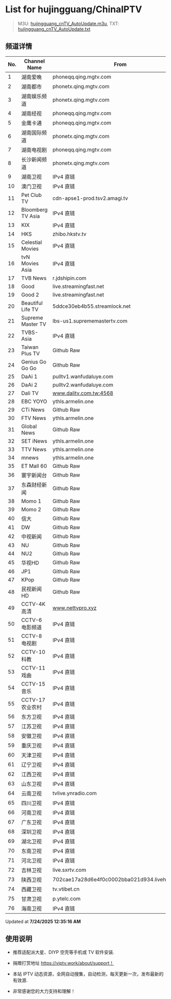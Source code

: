 # List for **hujingguang/ChinaIPTV**

> M3U: [hujingguang_cnTV_AutoUpdate.m3u](./hujingguang_cnTV_AutoUpdate.m3u ), TXT: [hujingguang_cnTV_AutoUpdate.txt](./txt/hujingguang_cnTV_AutoUpdate.txt )

## 频道详情

| No. | Channel Name | From | Source |
| --- | ------------ | ---- | ------ |
| 1 | 湖南爱晚 | phoneqq.qing.mgtv.com | <http://phoneqq.qing.mgtv.com/nn_live/nn_x64/dWlwPTEwMy4zOS4yMjYuMTAwJnRlcm09NSZxaWQ9JmNkbmV4X2lkPXFxX3Bob25lX2xpdmUmY2hzPSZkZWY9MSZzPTRkYTQwM2RjNzA1ZWE1M2ZiYTJlMGVjNzVjMjdhMjhkJnVpZD0mdXVpZD1iMTM3ZmQ5MDJkMGJkOGEzNWY4MmZjZjk0NTU4ODkyNC02NzI3ZTI2NCZ2PTImYXM9MCZlcz0xNzUzMzEzNDc0/HNGGMPP360.m3u8> |
| 2 | 湖南都市 | phonetx.qing.mgtv.com | <http://phonetx.qing.mgtv.com/nn_live/nn_x64/dWlwPTEwMy4zOS4yMjYuMTAwJnRlcm09NSZxaWQ9JmNkbmV4X2lkPXR4X3Bob25lX2xpdmUmY2hzPSZkZWY9MSZzPTYyOGM0MzI4Y2Q3ZDA2ZWE1MTJhYjY3YzZhMmJkYmUyJnVpZD0mdXVpZD0zMGU3NTQxZmZhZDM3ZjE2MmQ0NTk5ZDRiYjk3NmI5ZS02NzI3ZTI2NCZ2PTImYXM9MCZlcz0xNzUzMjk3MjMw/HNDSMPP360.m3u8> |
| 3 | 湖南娱乐频道 | phonetx.qing.mgtv.com | <http://phonetx.qing.mgtv.com/nn_live/nn_x64/dWlwPTEwMy4zOS4yMjYuMTAwJnRlcm09NSZxaWQ9JmNkbmV4X2lkPXR4X3Bob25lX2xpdmUmY2hzPSZkZWY9MSZzPWRkOWM5MjU1ODIwYzNlMjNiMDcwZmQ0MjZjMzc4MzJlJnVpZD0mdXVpZD0wOTRjZmVjNGY2MGFmMWI5NDZlZDAxZTdmY2U1NzI3OS02NzI3ZTI2NCZ2PTImYXM9MCZlcz0xNzUzMzA3NzI5/HNYLMPP360.m3u8> |
| 4 | 湖南经视 | phoneqq.qing.mgtv.com | <http://phoneqq.qing.mgtv.com/nn_live/nn_x64/dWlwPTEwMy4zOS4yMjYuMTAwJnRlcm09NSZxaWQ9JmNkbmV4X2lkPXFxX3Bob25lX2xpdmUmY2hzPSZkZWY9MSZzPTMwNmI1YWIxNTExMmY5YzE2Njc4NzVkYjNhMmY1YTU2JnVpZD0mdXVpZD0wNjgxZTU2NGExNTExMjI4M2QzZTljZDg1YmVhMDdiMS02NzI3ZTI2NCZ2PTImYXM9MCZlcz0xNzUzMjg5OTI4/HNJSMPP360.m3u8> |
| 5 | 金鹰卡通 | phoneqq.qing.mgtv.com | <http://phoneqq.qing.mgtv.com/nn_live/nn_x64/dWlwPTEwMy4zOS4yMjYuMTAwJnRlcm09NSZxaWQ9JmNkbmV4X2lkPXFxX3Bob25lX2xpdmUmY2hzPSZkZWY9MSZzPTMwOTNkMDJmYTA2YTk4NGQ5NGIzYjA0ZmU1MWE4ODQzJnVpZD0mdXVpZD04NzRmM2M3YzA1MGNhNmRiYTNhZTY1NzhlMmUxMWUyMy02NzI3ZTI2NCZ2PTImYXM9MCZlcz0xNzUzMjkzNzU1/JYKTMPP360.m3u8> |
| 6 | 湖南国际频道 | phonetx.qing.mgtv.com | <http://phonetx.qing.mgtv.com/nn_live/nn_x64/dWlwPTEwMy4zOS4yMjYuMTAwJnRlcm09NSZxaWQ9JmNkbmV4X2lkPXR4X3Bob25lX2xpdmUmY2hzPSZkZWY9MSZzPTIxYjc4NDY2YjAzNjZiNGFiYjZhNGVjN2E3ODJhNmQwJnVpZD0mdXVpZD1hMTMyYTcyMWMzOGMyMjc3ZDU2N2RlMmM3N2EyMjUyOS02NzI3ZTI2NCZ2PTImYXM9MCZlcz0xNzUzMjkzMzIz/HNGJMPP360.m3u8> |
| 7 | 湖南电视剧 | phoneqq.qing.mgtv.com | <http://phoneqq.qing.mgtv.com/nn_live/nn_x64/dWlwPTEwMy4zOS4yMjYuMTAwJnRlcm09NSZxaWQ9JmNkbmV4X2lkPXFxX3Bob25lX2xpdmUmY2hzPSZkZWY9MSZzPWVmNzE1OGVkYmNkYjY4NzFjM2Q4MmEyMWQ0NmMzNTAzJnVpZD0mdXVpZD03MTJmNzE2OTc5MGU3YjkwNGM3YmVkMDRiMjc0NjE0ZC02NzI3ZTI2NCZ2PTImYXM9MCZlcz0xNzUzMzExNjM1/HNDSJMPP360.m3u8> |
| 8 | 长沙新闻频道 | phonetx.qing.mgtv.com | <http://phonetx.qing.mgtv.com/nn_live/nn_x64/dWlwPTEwMy4zOS4yMjYuMTAwJnRlcm09NSZxaWQ9JmNkbmV4X2lkPXR4X3Bob25lX2xpdmUmY2hzPSZkZWY9MSZzPTlkYmU5NDRiZjk0NmVhYWIxZDE1ZDE5OGMxNTZkOTczJnVpZD0mdXVpZD04YTUyZGJmMDM4MDkxOTJiYWVjZDY2NmM0NTZjMzZhZS02NzI3ZTI2NCZ2PTImYXM9MCZlcz0xNzUzMzAwODMy/CSXWMPP360.m3u8> |
| 9 | 湖南卫视 | IPv4 直链 | <http://120.196.232.43:8088/rrs03.hw.gmcc.net/PLTV/651/224/3221226698/1.m3u8> |
| 10 | 澳门卫视 | IPv4 直链 | <http://61.244.22.4/ch1/ch1.live/playlist.m3u8> |
| 11 | Pet Club TV | cdn-apse1-prod.tsv2.amagi.tv | <https://cdn-apse1-prod.tsv2.amagi.tv/linear/amg01076-lightningintern-petclub-samsungnz/playlist.m3u8> |
| 12 | Bloomberg TV Asia | IPv4 直链 | <http://210.210.155.37/dr9445/h/h03/index.m3u8> |
| 13 | KIX | IPv4 直链 | <http://210.210.155.37/dr9445/h/h07/index.m3u8> |
| 14 | HKS | zhibo.hkstv.tv | <http://zhibo.hkstv.tv/livestream/mutfysrq/playlist.m3u8> |
| 15 | Celestial Movies | IPv4 直链 | <http://210.210.155.37/dr9445/h/h14/index.m3u8> |
| 16 | tvN Movies Asia | IPv4 直链 | <http://210.210.155.37/dr9445/h/h21/index.m3u8> |
| 17 | TVB News | r.jdshipin.com | <http://r.jdshipin.com/CkuBd> |
| 18 | Good | live.streamingfast.net | <https://live.streamingfast.net/osmflivech1.m3u8> |
| 19 | Good 2 | live.streamingfast.net | <https://live.streamingfast.net/osmflivech2.m3u8> |
| 20 | Beautiful Life TV | 5ddce30eb4b55.streamlock.net | <https://5ddce30eb4b55.streamlock.net/bltvhd/bltv1/playlist.m3u8> |
| 21 | Supreme Master TV | lbs-us1.suprememastertv.com | <https://lbs-us1.suprememastertv.com/720p.m3u8> |
| 22 | TVBS-Asia | IPv4 直链 | <http://38.64.72.148/hls/modn/list/4005/playlist.m3u8> |
| 23 | Taiwan Plus TV | Github Raw | <https://raw.githubusercontent.com/ChiSheng9/iptv/master/TV78.m3u8> |
| 24 | Genius Go Go Go | Github Raw | <https://raw.githubusercontent.com/ChiSheng9/iptv/master/TV26.m3u8> |
| 25 | DaAi 1 | pulltv1.wanfudaluye.com | <https://pulltv1.wanfudaluye.com/live/tv1.m3u8> |
| 26 | DaAi 2 | pulltv2.wanfudaluye.com | <https://pulltv2.wanfudaluye.com/live/tv2.m3u8> |
| 27 | Dali TV | www.dalitv.com.tw:4568 | <http://www.dalitv.com.tw:4568/live/dali/index.m3u8> |
| 28 | EBC YOYO | ythls.armelin.one | <https://ythls.armelin.one/channel/UCiWRSesvSYmY7YOyz0tv_zQ.m3u8> |
| 29 | CTi News | Github Raw | <https://raw.githubusercontent.com/ChiSheng9/iptv/master/TV28.m3u8> |
| 30 | FTV News | ythls.armelin.one | <https://ythls.armelin.one/channel/UC2VmWn8dAqkzlQqvy02E1PA.m3u8> |
| 31 | Global News | Github Raw | <https://raw.githubusercontent.com/ChiSheng9/iptv/master/TV02.m3u8> |
| 32 | SET iNews | ythls.armelin.one | <https://ythls.armelin.one/channel/UCoNYj9OFHZn3ACmmeRCPwbA.m3u8> |
| 33 | TTV News | ythls.armelin.one | <https://ythls.armelin.one/channel/UC8ROUUjHzEQm-ndb69CX8Ww.m3u8> |
| 34 | mnews | ythls.armelin.one | <https://ythls.armelin.one/channel/UC4LjkybVKXCDlneVXlKAbmw.m3u8> |
| 35 | ET Mall 60 | Github Raw | <https://raw.githubusercontent.com/ChiSheng9/iptv/master/TV18.m3u8> |
| 36 | 寰宇新闻台 | Github Raw | <https://raw.githubusercontent.com/ChiSheng9/iptv/master/TV02.m3u8> |
| 37 | 东森财经新闻 | Github Raw | <https://raw.githubusercontent.com/ChiSheng9/iptv/master/TV03.m3u8> |
| 38 | Momo 1 | Github Raw | <https://raw.githubusercontent.com/ChiSheng9/iptv/master/TV04.m3u8> |
| 39 | Momo 2 | Github Raw | <https://raw.githubusercontent.com/ChiSheng9/iptv/master/TV05.m3u8> |
| 40 | 信大 | Github Raw | <https://raw.githubusercontent.com/ChiSheng9/iptv/master/TV07.m3u8> |
| 41 | DW | Github Raw | <https://raw.githubusercontent.com/ChiSheng9/iptv/master/TV08.m3u8> |
| 42 | 中视新闻 | Github Raw | <https://raw.githubusercontent.com/ChiSheng9/iptv/master/TV09.m3u8> |
| 43 | NU | Github Raw | <https://raw.githubusercontent.com/ChiSheng9/iptv/master/TV10.m3u8> |
| 44 | NU2 | Github Raw | <https://raw.githubusercontent.com/ChiSheng9/iptv/master/TV14.m3u8> |
| 45 | 华视HD | Github Raw | <https://raw.githubusercontent.com/ChiSheng9/iptv/master/TV12.m3u8> |
| 46 | JP1 | Github Raw | <https://raw.githubusercontent.com/ChiSheng9/iptv/master/TV15.m3u8> |
| 47 | KPop | Github Raw | <https://raw.githubusercontent.com/ChiSheng9/iptv/master/TV16.m3u8> |
| 48 | 民视新闻HD | Github Raw | <https://raw.githubusercontent.com/ChiSheng9/iptv/master/TV17.m3u8> |
| 49 | CCTV-4K 高清 | www.nettvpro.xyz | <https://www.nettvpro.xyz/player/videojs.php?url=https://liveop.cctv.cn/hls/4KHD/playlist.m3u8> |
| 50 | CCTV-6 电影频道 | IPv4 直链 | <http://27.21.227.228/hlslive-tx-cdn.ysp.cctv.cn/ysp/2024086201.m3u8> |
| 51 | CCTV-8 电视剧 | IPv4 直链 | <http://183.196.25.171:808/hls/77/index.m3u8> |
| 52 | CCTV-10 科教 | IPv4 直链 | <http://27.21.227.228/hlslive-tx-cdn.ysp.cctv.cn/ysp/2024078701.m3u8> |
| 53 | CCTV-11 戏曲 | IPv4 直链 | <http://183.196.25.171:808/hls/11/index.m3u8> |
| 54 | CCTV-15 音乐 | IPv4 直链 | <http://27.21.227.228/hlslive-tx-cdn.ysp.cctv.cn/ysp/2024079201.m3u8> |
| 55 | CCTV-17 农业农村 | IPv4 直链 | <http://183.196.25.171:808/hls/93/index.m3u8> |
| 56 | 东方卫视 | IPv4 直链 | <http://27.21.227.228/hlslive-tx-cdn.ysp.cctv.cn/ysp/2024054501.m3u8> |
| 57 | 江苏卫视 | IPv4 直链 | <http://27.21.227.228/hlslive-tx-cdn.ysp.cctv.cn/ysp/2024171101.m3u8> |
| 58 | 安徽卫视 | IPv4 直链 | <http://27.21.227.228/hlslive-tx-cdn.ysp.cctv.cn/ysp/2024171401.m3u8> |
| 59 | 重庆卫视 | IPv4 直链 | <http://27.21.227.228/hlslive-tx-cdn.ysp.cctv.cn/ysp/2024061101.m3u8> |
| 60 | 天津卫视 | IPv4 直链 | <http://27.21.227.228/hlslive-tx-cdn.ysp.cctv.cn/ysp/2019927001.m3u8> |
| 61 | 辽宁卫视 | IPv4 直链 | <http://27.21.227.228/hlslive-tx-cdn.ysp.cctv.cn/ysp/2024171301.m3u8> |
| 62 | 江西卫视 | IPv4 直链 | <http://27.21.227.228/hlslive-tx-cdn.ysp.cctv.cn/ysp/2024061701.m3u8> |
| 63 | 山东卫视 | IPv4 直链 | <http://27.21.227.228/hlslive-tx-cdn.ysp.cctv.cn/ysp/2024171601.m3u8> |
| 64 | 云南卫视 | tvlive.ynradio.com | <http://tvlive.ynradio.com/live/yunnanweishi/chunks.m3u8> |
| 65 | 四川卫视 | IPv4 直链 | <http://27.21.227.228/hlslive-tx-cdn.ysp.cctv.cn/ysp/2024061401.m3u8> |
| 66 | 河南卫视 | IPv4 直链 | <http://27.21.227.228/hlslive-tx-cdn.ysp.cctv.cn/ysp/2024059701.m3u8> |
| 67 | 广东卫视 | IPv4 直链 | <http://27.21.227.228/hlslive-tx-cdn.ysp.cctv.cn/ysp/2024060901.m3u8> |
| 68 | 深圳卫视 | IPv4 直链 | <http://27.21.227.228/hlslive-tx-cdn.ysp.cctv.cn/ysp/2024061301.m3u8> |
| 69 | 湖北卫视 | IPv4 直链 | <http://27.21.227.228/hlslive-tx-cdn.ysp.cctv.cn/ysp/2024171201.m3u8> |
| 70 | 东南卫视 | IPv4 直链 | <http://27.21.227.228/hlslive-tx-cdn.ysp.cctv.cn/ysp/2024061501.m3u8> |
| 71 | 河北卫视 | IPv4 直链 | <http://27.21.227.228/hlslive-tx-cdn.ysp.cctv.cn/ysp/2024171501.m3u8> |
| 72 | 吉林卫视 | live.sxrtv.com | <http://live.sxrtv.com/iptv/jlws.m3u8> |
| 73 | 陕西卫视 | 702cae17a28d6e4f0c0002bba021d934.livehwc4.com | <http://702cae17a28d6e4f0c0002bba021d934.livehwc4.com/live.sxrtv.com/iptv/shxws.m3u8?sub_m3u8=true&edge_slice=true&user_session_id=1eb4eef7c9f05a1902f8fef9b87368d0> |
| 74 | 西藏卫视 | tv.vtibet.cn | <https://tv.vtibet.cn/live/h701F9MpxzPDyE.m3u8?secret=8a69ce675e3f5738a1e303159cd4af0a&time=68810926> |
| 75 | 甘肃卫视 | p.ytelc.com | <http://p.ytelc.com/videojs.php?id=https://hls.gstv.com.cn/49048r/6e1sy2.m3u8> |
| 76 | 海南卫视 | IPv4 直链 | <http://27.21.227.228/hlslive-tx-cdn.ysp.cctv.cn/ysp/2024055601.m3u8> |

Updated at **7/24/2025 12:35:16 AM**

## 使用说明

- 推荐适配派大星、DIYP 空壳等手机或 TV 软件安装.

- 捐赠打赏地址 <https://viptv.work/about/support！>

- 本站 IPTV 动态资源，全网自动搜集，自动检测，每天更新一次，发布最新的有效源.

- 非常感谢您的大力支持和理解！
